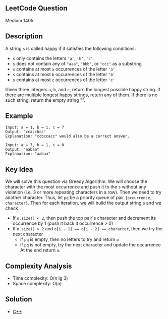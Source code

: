 ## LeetCode Question
Medium 1405

## Description
A string `s` is called happy if it satisfies the following conditions:
- `s` only contains the letters `'a'`, `'b'`, `'c'`
- `s` does not contain any of `"aaa"`, `"bbb"`, or `"ccc"` as a substring
- `s` contains at most `a` occurrences of the letter `'a'`
- `s` contains at most `b` occurrences of the letter `'b'`
- `s` contains at most `c` occurrences of the letter `'c'`

Given three integers `a`, `b`, and `c`, return the longest possible happy string. If there are multiple longest happy strings, return any of them. If there is no such string, return the empty string "".

## Example
```
Input: a = 1, b = 1, c = 7
Output: "ccaccbcc"
Explanation: "ccbccacc" would also be a correct answer.

Input: a = 7, b = 1, c = 0
Output: "aabaa"
Explanation: "aabaa"
```

## Key Idea
We will solve this question via Greedy Algorithm. We will choose the character with the most occurrence and push it to the `s` without any violation (i.e. 3 or more repeating characters in a row). Then we need to try another character. Thus, let `pq` be a priority queue of pair `{occurrence, character}`. Then for each iteration, we will build the output string `o` and we check
- If `o.size() < 2`, then push the top pair's character and decrement its occurrence by 1 (push it back it occurrence > 0)
- If `o.size() > 2` and `o[i - 1] == o[i - 2] == character`, then we try the next character
  - if `pq` is empty, then no letters to try and return `o`
  - if `pq` is not empty, try the next character and update the occurrence
At the end return `o`.

## Complexity Analysis
- Time complexity: O(n lg 3)
- Space complexity: O(n)
 
## Solution
- [C++](solution.cpp)